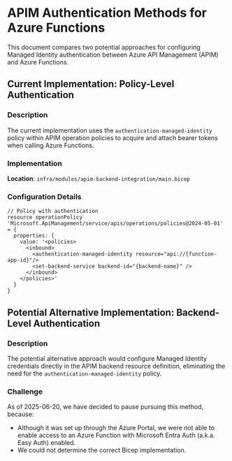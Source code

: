 # APIM Authentication Methods for Azure Functions

This document compares two potential approaches for configuring Managed Identity authentication between Azure API Management (APIM) and Azure Functions.

## Current Implementation: Policy-Level Authentication

### Description

The current implementation uses the `authentication-managed-identity` policy within APIM operation policies to acquire and attach bearer tokens when calling Azure Functions.

### Implementation

**Location**: `infra/modules/apim-backend-integration/main.bicep`

### Configuration Details

```bicep
// Policy with authentication
resource operationPolicy 'Microsoft.ApiManagement/service/apis/operations/policies@2024-05-01' = {
  properties: {
    value: '<policies>
      <inbound>
        <authentication-managed-identity resource="api://{function-app-id}"/>
        <set-backend-service backend-id="{backend-name}" />
      </inbound>
    </policies>'
  }
}
```

## Potential Alternative Implementation: Backend-Level Authentication

### Description

The potential alternative approach would configure Managed Identity credentials directly in the APIM backend resource definition, eliminating the need for the `authentication-managed-identity` policy.

### Challenge

As of 2025-06-20, we have decided to pause pursuing this method, because:

- Although it was set up through the Azure Portal, we were not able to enable access to an Azure Function with Microsoft Entra Auth (a.k.a. Easy Auth) enabled.
- We could not determine the correct Bicep implementation.
